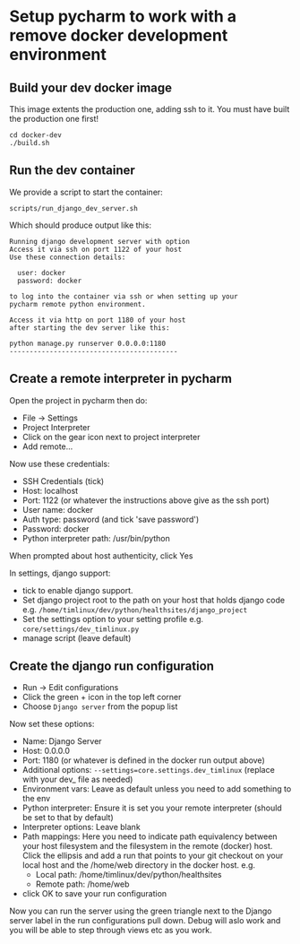 # Setup pycharm to work with a remove docker development environment

## Build your dev docker image

This image extents the production one, adding ssh to it. You must
have built the production one first!

```
cd docker-dev
./build.sh
```

## Run the dev container

We provide a script to start the container:

```
scripts/run_django_dev_server.sh
```

Which should produce output like this:

```
Running django development server with option
Access it via ssh on port 1122 of your host
Use these connection details:

  user: docker
  password: docker

to log into the container via ssh or when setting up your
pycharm remote python environment.

Access it via http on port 1180 of your host
after starting the dev server like this:

python manage.py runserver 0.0.0.0:1180
------------------------------------------

```

## Create a remote interpreter in pycharm

Open the project in pycharm then do:

* File -> Settings
* Project Interpreter
* Click on the gear icon next to project interpreter
* Add remote...

Now use these credentials:

* SSH Credentials (tick)
* Host: localhost
* Port: 1122 (or whatever the instructions above give as the ssh port)
* User name: docker
* Auth type: password (and tick 'save password')
* Password: docker
* Python interpreter path: /usr/bin/python

When prompted about host authenticity, click Yes

In settings, django support:

* tick to enable django support.
* Set django project root to the path on your host that holds django code e.g. ``/home/timlinux/dev/python/healthsites/django_project``
* Set the settings option to your setting profile e.g. ``core/settings/dev_timlinux.py``
* manage script (leave default)


## Create the django run configuration

* Run -> Edit configurations
* Click the green + icon in the top left corner
* Choose ``Django server`` from the popup list

Now set these options:

* Name: Django Server
* Host: 0.0.0.0
* Port: 1180 (or whatever is defined in the docker run output above)
* Additional options: ``--settings=core.settings.dev_timlinux`` (replace with your dev_ file as needed)
* Environment vars: Leave as default unless you need to add something to the env
* Python interpreter: Ensure it is set you your remote interpreter (should be set to that by default)
* Interpreter options: Leave blank
* Path mappings: Here you need to indicate path equivalency between your host filesystem and the filesystem in the remote (docker) host. Click the ellipsis and add a run that points to your git checkout on your local host and the /home/web directory in the docker host. e.g.
  * Local path: /home/timlinux/dev/python/healthsites
  * Remote path: /home/web
* click OK to save your run configuration

Now you can run the server using the green triangle next to the Django server label in the run configurations pull down. Debug will aslo work and you will be able to step through views etc as you work.



